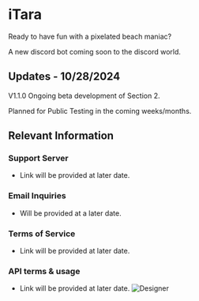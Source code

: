 # iTara
Ready to have fun with a pixelated beach maniac?

A new discord bot coming soon to the discord world.
## Updates - 10/28/2024
V1.1.0
Ongoing beta development of Section 2.

Planned for Public Testing in the coming weeks/months.

## Relevant Information
### Support Server
- Link will be provided at later date.
### Email Inquiries
- Will be provided at a later date.
### Terms of Service
- Link will be provided at later date.
### API terms & usage
- Link will be provided at later date.
![Designer](https://github.com/user-attachments/assets/d7e0f238-9f5d-480c-9f8f-072424992735)
